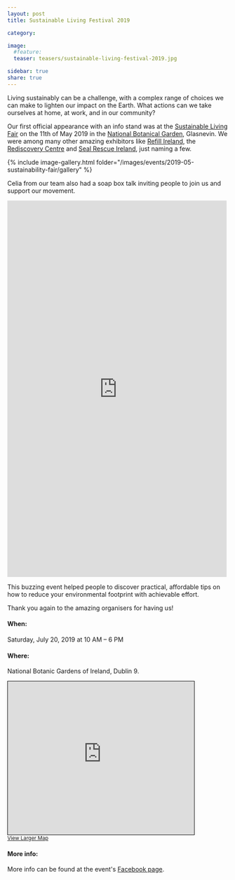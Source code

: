 ```yaml
---
layout: post
title: Sustainable Living Festival 2019

category: 

image:
  #feature: 
  teaser: teasers/sustainable-living-festival-2019.jpg

sidebar: true
share: true
---
```


Living sustainably can be a challenge, with a complex range of choices we can make to lighten our impact on the Earth. What actions can we take ourselves at home, at work, and in our community? 

Our first official appearance with an info stand was at the [Sustainable Living Fair](https://www.facebook.com/events/national-botanic-gardens-of-ireland/sustainable-living-fair/292147068358956/) on the 11th of May 2019 in the [National Botanical Garden](http://botanicgardens.ie/), Glasnevin. We were among many other amazing exhibitors like [Refill Ireland](https://refill.ie/), the [Rediscovery Centre](http://www.rediscoverycentre.ie/about-us/) and [Seal Rescue Ireland](http://www.sealrescueireland.org/), just naming a few.

{% include image-gallery.html folder="/images/events/2019-05-sustainability-fair/gallery" %}

Celia from our team also had a soap box talk inviting people to join us and support our movement.

<iframe src="https://www.facebook.com/plugins/post.php?href=https%3A%2F%2Fwww.facebook.com%2Fnationalbotanicgardens%2Fposts%2F1269925679824627&width=500" width="500" height="859" style="border:none;overflow:hidden" scrolling="no" frameborder="0" allowTransparency="true" allow="encrypted-media"></iframe>


This buzzing event helped people to discover practical, affordable tips on how to reduce your environmental footprint with achievable effort.

Thank you again to the amazing organisers for having us!

#### When: 

Saturday, July 20, 2019 at 10 AM – 6 PM

#### Where: 

National Botanic Gardens of Ireland, Dublin 9.

<iframe width="425" height="350" frameborder="0" scrolling="no" marginheight="0" marginwidth="0" src="https://www.openstreetmap.org/export/embed.html?bbox=-6.276347637176515%2C53.370284586656965%2C-6.264374256134034%2C53.37361951527741&amp;layer=mapnik&amp;marker=53.37195208360515%2C-6.270360946655273" style="border: 1px solid black"></iframe><br/><small><a href="https://www.openstreetmap.org/?mlat=53.37195&amp;mlon=-6.27036#map=17/53.37195/-6.27036">View Larger Map</a></small>

#### More info:

More info can be found at the event's [Facebook page](https://www.facebook.com/events/national-botanic-gardens-of-ireland/sustainable-living-fair/292147068358956/). 







